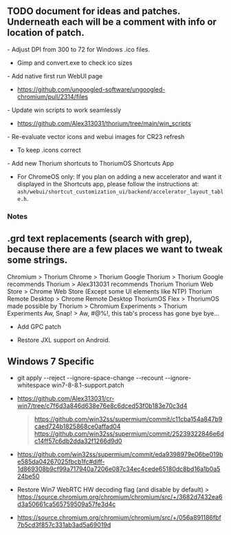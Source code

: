 ## TODO document for ideas and patches. Underneath each will be a comment with info or location of patch.

&#45; Adjust DPI from 300 to 72 for Windows .ico files.

 - Gimp and convert.exe to check ico sizes

&#45; Add native first run WebUI page

 - https://github.com/ungoogled-software/ungoogled-chromium/pull/2314/files

&#45; Update win scripts to work seamlessly

 - https://github.com/Alex313031/thorium/tree/main/win_scripts

&#45; Re-evaluate vector icons and webui images for CR23 refresh

 - To keep .icons correct

&#45; Add new Thorium shortcuts to ThoriumOS Shortcuts App

 - For ChromeOS only: If you plan on adding a new accelerator and want it
 displayed in the Shortcuts app, please follow the instructions at: `ash/webui/shortcut_customization_ui/backend/accelerator_layout_table.h`.

### Notes

## .grd text replacements (search with grep), because there are a few places we want to tweak some strings.

Chromium > Thorium
Chrome > Thorium
Google Thorium > Thorium
Google recommends Thorium > Alex313031 recommends Thorium
Thorium Web Store > Chrome Web Store (Except some UI elements like NTP)
Thorium Remote Desktop > Chrome Remote Desktop
ThoriumOS Flex > ThoriumOS
made possible by Thorium > Chromium
Experiments > Thorium Experiments
Aw, Snap! > Aw, #@%!, this tab's process has gone bye bye...

 - Add GPC patch

 - Restore JXL support on Android.

## Windows 7 Specific

 - git apply --reject --ignore-space-change --recount --ignore-whitespace win7-8-8.1-support.patch
 - https://github.com/Alex313031/cr-win7/tree/c7f6d3a846d638e76e8c6dced53f0b183e70c3d4
   > https://github.com/win32ss/supermium/commit/c11cba154a847b9caed724b1825868ce0affad04
   > https://github.com/win32ss/supermium/commit/25239322846e6dc14ff57c6db2dda32f1266d9d0

 - https://github.com/win32ss/supermium/commit/eda9398979e06be019be585da04267025fbcb1fc#diff-1d869308b9cf99a717940a7206e087c34ec4cede65180dc8bd16a1b0a524be50
 - Restore Win7 WebRTC HW decoding flag (and disable by default) > https://source.chromium.org/chromium/chromium/src/+/3682d7432ea6d3a50661ca565759509a57fe3d4c

 - https://source.chromium.org/chromium/chromium/src/+/056a891186fbf7b5cd3f857c331ab3ad5a69019d
